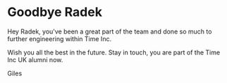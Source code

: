

# Goodbye Radek

Hey Radek, you've been a great part of the team and done so much to further engineering within Time Inc.

Wish you all the best in the future. Stay in touch, you are part of the Time Inc UK alumni now.

Giles
